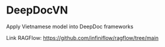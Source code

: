 # DeepDocVN
Apply Vietnamese model into DeepDoc frameworks

Link RAGFlow: https://github.com/infiniflow/ragflow/tree/main
